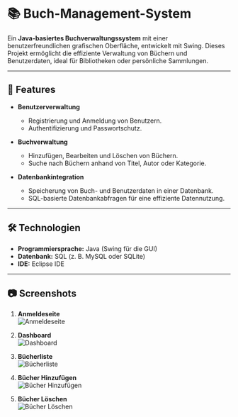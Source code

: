 # 📚 Buch-Management-System

Ein **Java-basiertes Buchverwaltungssystem** mit einer benutzerfreundlichen grafischen Oberfläche, entwickelt mit Swing. 
Dieses Projekt ermöglicht die effiziente Verwaltung von Büchern und Benutzerdaten, ideal für Bibliotheken oder persönliche Sammlungen.

---

## 🚀 Features

- **Benutzerverwaltung**
  - Registrierung und Anmeldung von Benutzern.
  - Authentifizierung und Passwortschutz.

- **Buchverwaltung**
  - Hinzufügen, Bearbeiten und Löschen von Büchern.
  - Suche nach Büchern anhand von Titel, Autor oder Kategorie.

- **Datenbankintegration**
  - Speicherung von Buch- und Benutzerdaten in einer Datenbank.
  - SQL-basierte Datenbankabfragen für eine effiziente Datennutzung.

---

## 🛠️ Technologien

- **Programmiersprache:** Java (Swing für die GUI)
- **Datenbank:** SQL (z. B. MySQL oder SQLite)
- **IDE:** Eclipse IDE

---

## 📷 Screenshots

1. **Anmeldeseite**  
   ![Anmeldeseite](https://github.com/AhmetErdem-U/Buch-Management/blob/master/Anmeldeseite.png)

2. **Dashboard**  
   ![Dashboard](https://github.com/AhmetErdem-U/Buch-Management/blob/master/Dashboard.png)

3. **Bücherliste**  
   ![Bücherliste](https://github.com/AhmetErdem-U/Buch-Management/blob/master/Bücher.png)

4. **Bücher Hinzufügen**  
   ![Bücher Hinzufügen](https://github.com/AhmetErdem-U/Buch-Management/blob/master/Bücher_Hinzufügen.png)

5. **Bücher Löschen**  
   ![Bücher Löschen](https://github.com/AhmetErdem-U/Buch-Management/blob/master/Bücher_Löschen.png)







